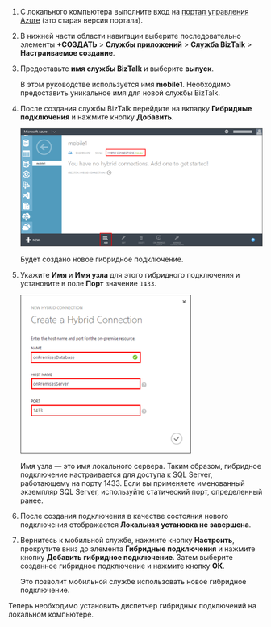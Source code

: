 
1. С локального компьютера выполните вход на [портал управления Azure](http://manager.windowsazure.com) (это старая версия портала).
2. В нижней части области навигации выберите последовательно элементы **+СОЗДАТЬ** > **Службы приложений** > **Служба BizTalk** > **Настраиваемое создание**.
3. Предоставьте **имя службы BizTalk** и выберите **выпуск**. 
   
    В этом руководстве используется имя **mobile1**. Необходимо предоставить уникальное имя для новой службы BizTalk.
4. После создания службы BizTalk перейдите на вкладку **Гибридные подключения** и нажмите кнопку **Добавить**.
   
    ![Добавление гибридного подключения](./media/hybrid-connections-create-new/3.png)
   
    Будет создано новое гибридное подключение.
5. Укажите **Имя** и **Имя узла** для этого гибридного подключения и установите в поле **Порт** значение `1433`. 
   
    ![Настройка гибридного подключения](./media/hybrid-connections-create-new/4.png)
   
    Имя узла — это имя локального сервера. Таким образом, гибридное подключение настраивается для доступа к SQL Server, работающему на порту 1433. Если вы применяете именованный экземпляр SQL Server, используйте статический порт, определенный ранее.
6. После создания подключения в качестве состояния нового подключения отображается **Локальная установка не завершена**.
7. Вернитесь к мобильной службе, нажмите кнопку **Настроить**, прокрутите вниз до элемента **Гибридные подключения** и нажмите кнопку **Добавить гибридное подключение**. Затем выберите созданное гибридное подключение и нажмите кнопку **ОК**.
   
    Это позволит мобильной службе использовать новое гибридное подключение.

Теперь необходимо установить диспетчер гибридных подключений на локальном компьютере.



<!--HONumber=Jan17_HO3-->


